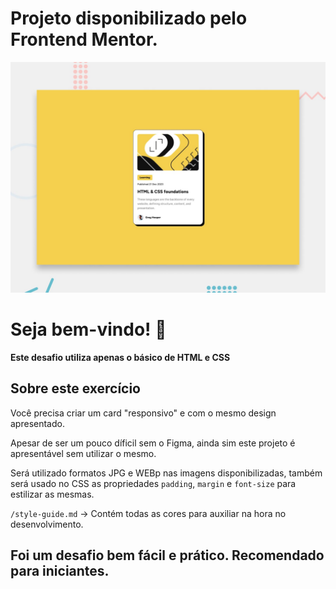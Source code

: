 # Projeto disponibilizado pelo Frontend Mentor.

![Design preview for the Blog preview card coding challenge](./design/desktop-preview.jpg)

# Seja bem-vindo! 👋

**Este desafio utiliza apenas o básico de HTML e CSS**

## Sobre este exercício

Você precisa criar um card "responsivo" e com o mesmo design apresentado.

Apesar de ser um pouco díficil sem o Figma, ainda sim este projeto é apresentável sem utilizar o mesmo.

Será utilizado formatos JPG e WEBp nas imagens disponibilizadas, também será usado no CSS
as propriedades `padding`, `margin` e `font-size` para estilizar as mesmas.

`/style-guide.md` -> Contém todas as cores para auxiliar na hora no desenvolvimento.

## Foi um desafio bem fácil e prático. Recomendado para iniciantes.

